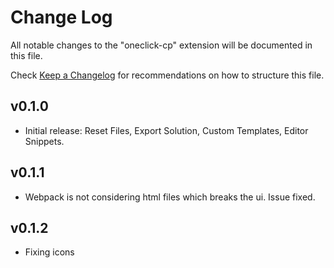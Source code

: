 # Change Log

All notable changes to the "oneclick-cp" extension will be documented in this file.

Check [Keep a Changelog](http://keepachangelog.com/) for recommendations on how to structure this file.

## v0.1.0
- Initial release: Reset Files, Export Solution, Custom Templates, Editor Snippets.

## v0.1.1
- Webpack is not considering html files which breaks the ui. Issue fixed. 

## v0.1.2
- Fixing icons